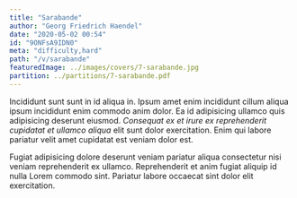 ```yaml
---
title: "Sarabande"
author: "Georg Friedrich Haendel"
date: "2020-05-02 00:54"
id: "9ONFsA9IDN0"
meta: "difficulty,hard"
path: "/v/sarabande"
featuredImage: ../images/covers/7-sarabande.jpg
partition: ../partitions/7-sarabande.pdf
---
```


Incididunt sunt sunt in id aliqua in. Ipsum amet enim incididunt cillum aliqua ipsum incididunt enim commodo anim dolor. Ea id adipisicing ullamco quis adipisicing deserunt eiusmod. _Consequat ex et irure ex reprehenderit cupidatat et ullamco aliqua_ elit sunt dolor exercitation. Enim qui labore pariatur velit amet cupidatat est veniam dolor est.

Fugiat adipisicing dolore deserunt veniam pariatur aliqua consectetur nisi veniam reprehenderit ex ullamco. Reprehenderit et anim fugiat aliquip id nulla Lorem commodo sint. Pariatur labore occaecat sint dolor elit exercitation.
